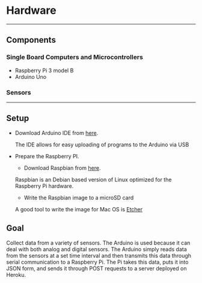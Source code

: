 # Hardware
---
## Components
### Single Board Computers and Microcontrollers
* Raspberry Pi 3 model B
* Arduino Uno

### Sensors

---
## Setup
* Download Arduino IDE from [here](https://www.arduino.cc/en/Main/Software).

   The IDE allows for easy uploading of programs to the Arduino via USB
* Prepare the Raspberry PI.
    - Download Raspbian from [here](https://www.raspberrypi.org/downloads/raspbian/).

   Raspbian is an Debian based version of Linux optimized for the Raspberry Pi hardware.
    - Write the Raspbian image to a microSD card

   A good tool to write the image for Mac OS is [Etcher](https://etcher.io/)

## Goal
Collect data from a variety of sensors. The Arduino is used because it can
deal with both analog and digital sensors. The Arduino simply reads data
from the sensors at a set time interval and then transmits this data 
through serial communication to a Raspberry Pi. The Pi takes this data,
puts it into JSON form, and sends it through POST requests to a server
deployed on Heroku.
